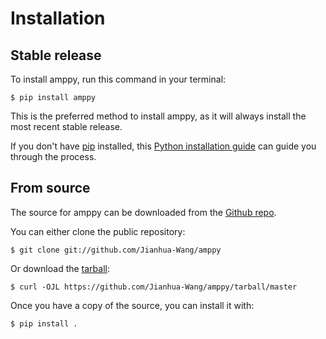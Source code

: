 # Installation

## Stable release

To install amppy, run this command in your
terminal:

``` console
$ pip install amppy
```

This is the preferred method to install amppy, as it will always install the most recent stable release.

If you don't have [pip][] installed, this [Python installation guide][]
can guide you through the process.

## From source

The source for amppy can be downloaded from
the [Github repo][].

You can either clone the public repository:

``` console
$ git clone git://github.com/Jianhua-Wang/amppy
```

Or download the [tarball][]:

``` console
$ curl -OJL https://github.com/Jianhua-Wang/amppy/tarball/master
```

Once you have a copy of the source, you can install it with:

``` console
$ pip install .
```

  [pip]: https://pip.pypa.io
  [Python installation guide]: http://docs.python-guide.org/en/latest/starting/installation/
  [Github repo]: https://github.com/%7B%7B%20cookiecutter.github_username%20%7D%7D/%7B%7B%20cookiecutter.project_slug%20%7D%7D
  [tarball]: https://github.com/%7B%7B%20cookiecutter.github_username%20%7D%7D/%7B%7B%20cookiecutter.project_slug%20%7D%7D/tarball/master
